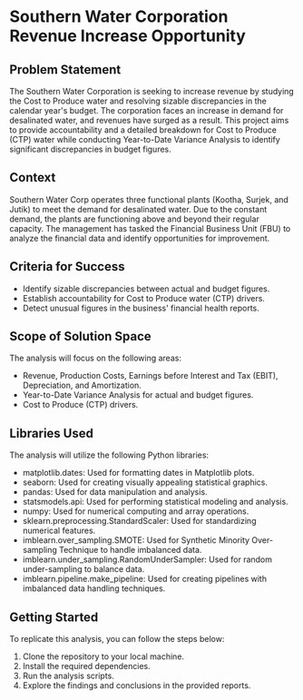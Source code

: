 # Southern Water Corporation Revenue Increase Opportunity

## Problem Statement

The Southern Water Corporation is seeking to increase revenue by studying the Cost to Produce water and resolving sizable discrepancies in the calendar year's budget. The corporation faces an increase in demand for desalinated water, and revenues have surged as a result. This project aims to provide accountability and a detailed breakdown for Cost to Produce (CTP) water while conducting Year-to-Date Variance Analysis to identify significant discrepancies in budget figures.

## Context

Southern Water Corp operates three functional plants (Kootha, Surjek, and Jutik) to meet the demand for desalinated water. Due to the constant demand, the plants are functioning above and beyond their regular capacity. The management has tasked the Financial Business Unit (FBU) to analyze the financial data and identify opportunities for improvement.

## Criteria for Success

- Identify sizable discrepancies between actual and budget figures.
- Establish accountability for Cost to Produce water (CTP) drivers.
- Detect unusual figures in the business' financial health reports.

## Scope of Solution Space

The analysis will focus on the following areas:

- Revenue, Production Costs, Earnings before Interest and Tax (EBIT), Depreciation, and Amortization.
- Year-to-Date Variance Analysis for actual and budget figures.
- Cost to Produce (CTP) drivers.

## Libraries Used

The analysis will utilize the following Python libraries:

- matplotlib.dates: Used for formatting dates in Matplotlib plots.
- seaborn: Used for creating visually appealing statistical graphics.
- pandas: Used for data manipulation and analysis.
- statsmodels.api: Used for performing statistical modeling and analysis.
- numpy: Used for numerical computing and array operations.
- sklearn.preprocessing.StandardScaler: Used for standardizing numerical features.
- imblearn.over_sampling.SMOTE: Used for Synthetic Minority Over-sampling Technique to handle imbalanced data.
- imblearn.under_sampling.RandomUnderSampler: Used for random under-sampling to balance data.
- imblearn.pipeline.make_pipeline: Used for creating pipelines with imbalanced data handling techniques.

## Getting Started

To replicate this analysis, you can follow the steps below:

1. Clone the repository to your local machine.
2. Install the required dependencies.
3. Run the analysis scripts.
4. Explore the findings and conclusions in the provided reports.







